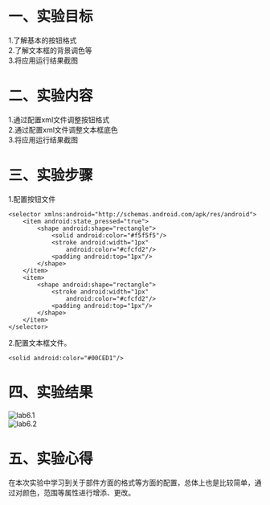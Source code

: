 # 一、实验目标

1.了解基本的按钮格式    
2.了解文本框的背景调色等    
3.将应用运行结果截图   
 
# 二、实验内容
1.通过配置xml文件调整按钮格式   
2.通过配置xml文件调整文本框底色    
3.将应用运行结果截图  


# 三、实验步骤
1.配置按钮文件  
```
<selector xmlns:android="http://schemas.android.com/apk/res/android">
    <item android:state_pressed="true">
        <shape android:shape="rectangle">
            <solid android:color="#f5f5f5"/>
            <stroke android:width="1px"
                android:color="#cfcfd2"/>
            <padding android:top="1px"/>
        </shape>
    </item>
    <item>
        <shape android:shape="rectangle">
            <stroke android:width="1px"
                android:color="#cfcfd2"/>
            <padding android:top="1px"/>
        </shape>
    </item>
</selector>
```
2.配置文本框文件。    
```
<solid android:color="#00CED1"/>
``` 

# 四、实验结果
![lab6.1](https://github.com/Dlmdp/android-labs-2020/blob/master/students/net1814080903116/src/main/6.1.PNG)  
![lab6.2](https://github.com/Dlmdp/android-labs-2020/blob/master/students/net1814080903116/src/main/6.2.PNG)
# 五、实验心得
在本次实验中学习到关于部件方面的格式等方面的配置，总体上也是比较简单，通过对颜色，范围等属性进行增添、更改。
